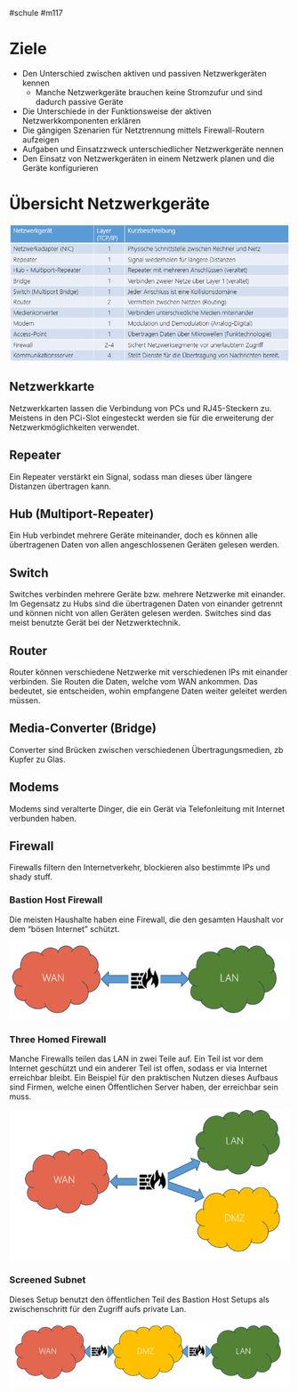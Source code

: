 #schule 
#m117

# Ziele

- Den Unterschied zwischen aktiven und passiven Netzwerkgeräten kennen
    - Manche Netzwerkgeräte brauchen keine Stromzufur und sind dadurch passive Geräte
- Die Unterschiede in der Funktionsweise der aktiven Netzwerkkomponenten erklären
- Die gängigen Szenarien für Netztrennung mittels Firewall-Routern aufzeigen
- Aufgaben und Einsatzzweck unterschiedlicher Netzwerkgeräte nennen
- Den Einsatz von Netzwerkgeräten in einem Netzwerk planen und die Geräte konfigurieren

# Übersicht Netzwerkgeräte

![Untitled](Schulmodule/M117%20-%20Netzwerke/Fotos%20&%20PDFs/Untitled%204.png)

## Netzwerkkarte

Netzwerkkarten lassen die Verbindung von PCs und RJ45-Steckern zu. Meistens in den PCi-Slot eingesteckt werden sie für die erweiterung der Netzwerkmöglichkeiten verwendet.

## Repeater

Ein Repeater verstärkt ein Signal, sodass man dieses über längere Distanzen übertragen kann.

## Hub (Multiport-Repeater)

Ein Hub verbindet mehrere Geräte miteinander, doch es können alle übertragenen Daten von allen angeschlossenen Geräten gelesen werden.

## Switch

Switches verbinden mehrere Geräte bzw. mehrere Netzwerke mit einander. Im Gegensatz zu Hubs sind die übertragenen Daten von einander getrennt und können nicht von allen Geräten gelesen werden. Switches sind das meist benutzte Gerät bei der Netzwerktechnik.

## Router

Router können verschiedene Netzwerke mit verschiedenen IPs mit einander verbinden. Sie Routen die Daten, welche vom WAN ankommen. Das bedeutet, sie entscheiden, wohin empfangene Daten weiter geleitet werden müssen. 

## Media-Converter (Bridge)

Converter sind Brücken zwischen verschiedenen Übertragungsmedien, zb Kupfer zu Glas.

## Modems

Modems sind veralterte Dinger, die ein Gerät via Telefonleitung mit Internet verbunden haben.

## Firewall

Firewalls filtern den Internetverkehr, blockieren also bestimmte IPs und shady stuff.

### Bastion Host Firewall

Die meisten Haushalte haben eine Firewall, die den gesamten Haushalt vor dem “bösen Internet” schützt. 

![Untitled](Schulmodule/M117%20-%20Netzwerke/Fotos%20&%20PDFs/Untitled%201%202.png)

### Three Homed Firewall

Manche Firewalls teilen das LAN in zwei Teile auf. Ein Teil ist vor dem Internet geschützt und ein anderer Teil ist offen, sodass er via Internet erreichbar bleibt. Ein Beispiel für den praktischen Nutzen dieses Aufbaus sind Firmen, welche einen Öffentlichen Server haben, der erreichbar sein muss.

![Untitled](Schulmodule/M117%20-%20Netzwerke/Fotos%20&%20PDFs/Untitled%202%201.png)

### Screened Subnet

Dieses Setup benutzt den öffentlichen Teil des Bastion Host Setups als zwischenschritt für den Zugriff aufs private Lan. 

![Untitled](Schulmodule/M117%20-%20Netzwerke/Fotos%20&%20PDFs/Untitled%203%201.png)
